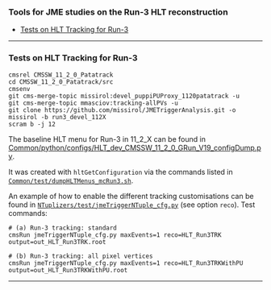 ### Tools for JME studies on the Run-3 HLT reconstruction

* [Tests on HLT Tracking for Run-3](#tests-on-hlt-tracking-for-run-3)

----------

### Tests on HLT Tracking for Run-3

```
cmsrel CMSSW_11_2_0_Patatrack
cd CMSSW_11_2_0_Patatrack/src
cmsenv
git cms-merge-topic missirol:devel_puppiPUProxy_1120patatrack -u
git cms-merge-topic mmasciov:tracking-allPVs -u
git clone https://github.com/missirol/JMETriggerAnalysis.git -o missirol -b run3_devel_112X
scram b -j 12
```

The baseline HLT menu for Run-3 in 11_2_X can be found in
[Common/python/configs/HLT_dev_CMSSW_11_2_0_GRun_V19_configDump.py](https://github.com/missirol/JMETriggerAnalysis/blob/run3_devel_112X/Common/python/configs/HLT_dev_CMSSW_11_2_0_GRun_V19_configDump.py).

It was created with `hltGetConfiguration` via the commands listed in
[`Common/test/dumpHLTMenus_mcRun3.sh`](https://github.com/missirol/JMETriggerAnalysis/blob/run3_devel_112X/Common/test/dumpHLTMenus_mcRun3.sh).

An example of how to enable the different tracking customisations can be found in
[`NTuplizers/test/jmeTriggerNTuple_cfg.py`](https://github.com/missirol/JMETriggerAnalysis/blob/run3_devel_112X/NTuplizers/test/jmeTriggerNTuple_cfg.py)
(see option `reco`).
Test commands:
```
# (a) Run-3 tracking: standard
cmsRun jmeTriggerNTuple_cfg.py maxEvents=1 reco=HLT_Run3TRK output=out_HLT_Run3TRK.root

# (b) Run-3 tracking: all pixel vertices
cmsRun jmeTriggerNTuple_cfg.py maxEvents=1 reco=HLT_Run3TRKWithPU output=out_HLT_Run3TRKWithPU.root
```

----------
